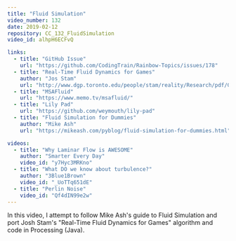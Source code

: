 ```yaml
---
title: "Fluid Simulation"
video_number: 132
date: 2019-02-12
repository: CC_132_FluidSimulation
video_id: alhpH6ECFvQ

links:
  - title: "GitHub Issue"
    url: "https://github.com/CodingTrain/Rainbow-Topics/issues/178"
  - title: "Real-Time Fluid Dynamics for Games"
    author: "Jos Stam"
    url: "http://www.dgp.toronto.edu/people/stam/reality/Research/pdf/GDC03.pdf"
  - title: "MSAFluid"
    url: "https://www.memo.tv/msafluid/"
  - title: "Lily Pad"
    url: "https://github.com/weymouth/lily-pad"
  - title: "Fluid Simulation for Dummies"
    author: "Mike Ash"
    url: "https://mikeash.com/pyblog/fluid-simulation-for-dummies.html"

videos:
  - title: "Why Laminar Flow is AWESOME"
    author: "Smarter Every Day"
    video_id: "y7Hyc3MRKno"
  - title: "What DO we know about turbulence?"
    author: "3Blue1Brown"
    video_id: "_UoTTq651dE"
  - title: "Perlin Noise"
    video_id: "Qf4dIN99e2w"
---
```


In this video, I attempt to follow Mike Ash's guide to Fluid Simulation and port Josh Stam's "Real-Time Fluid Dynamics for Games" algorithm and code in Processing (Java).